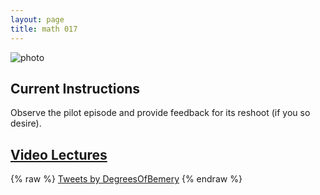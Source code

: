 ```yaml
---
layout: page
title: math 017
---
```


![photo](https://uvm.edu/~bfemery/gradient_for_logo.png)

## Current Instructions
Observe the pilot episode and provide feedback for its reshoot (if you so desire).

## [Video Lectures](https://dbemerydt.github.io/math017lectures)

{% raw %}
<a class="twitter-timeline" data-height="600" href="https://twitter.com/DegreesOfBemery?ref_src=twsrc%5Etfw">Tweets by DegreesOfBemery</a> <script async src="https://platform.twitter.com/widgets.js" charset="utf-8"></script>
{% endraw %}
